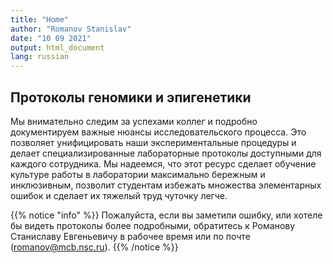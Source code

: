 ```yaml
---
title: "Home"
author: "Romanov Stanislav"
date: "10 09 2021"
output: html_document
lang: russian
---
```


## Протоколы геномики и эпигенетики

Мы внимательно следим за успехами коллег и подробно документируем важные нюансы исследовательского процесса. Это позволяет унифицировать наши экспериментальные процедуры и делает специализированные лабораторные протоколы доступными для каждого сотрудника. Мы надеемся, что этот ресурс сделает обучение культуре работы в лаборатории максимально бережным и инклюзивным, позволит студентам избежать множества элементарных ошибок и сделает их тяжелый труд чуточку легче.

{{% notice "info" %}}
Пожалуйста, если вы заметили ошибку, или хотеле бы видеть протоколы более подробными, обратитесь к Романову Станиславу Евгеньевичу в рабочее время или по почте (romanov@mcb.nsc.ru).
{{% /notice %}}
